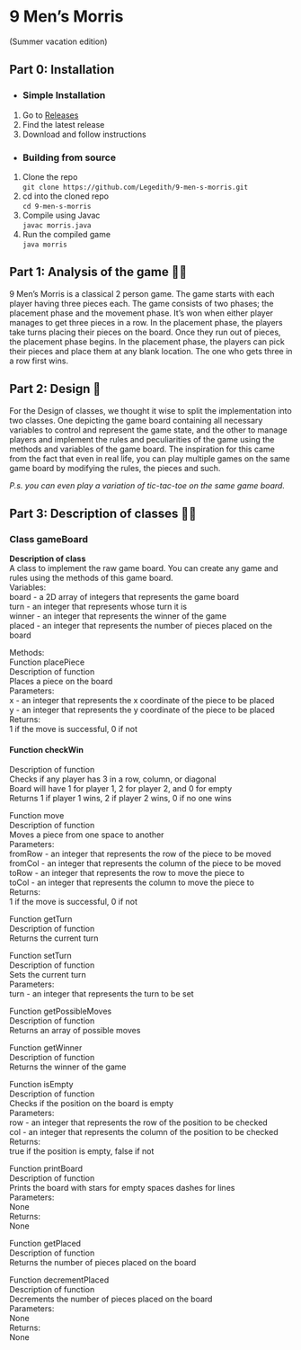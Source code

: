 # 9 Men’s Morris 
(Summer vacation edition)

## Part 0: Installation
* ### Simple Installation 
1.  Go to [Releases](https://github.com/Legedith/9-men-s-morris/releases)
2.  Find the latest release
3.  Download and follow instructions

* ### Building from source
1.  Clone the repo  
              `git clone https://github.com/Legedith/9-men-s-morris.git`
2.  cd into the cloned repo  
              `cd 9-men-s-morris`
3.  Compile using Javac  
              `javac morris.java`
4.  Run the compiled game  
              `java morris`

## Part 1: Analysis of the game 🕵️‍♀️
9 Men’s Morris is a classical 2 person game. 
The game starts with each player having three pieces each. 
The game consists of two phases; the placement phase and the movement phase. It’s won when either player manages to get three pieces in a row.
In the placement phase, the players take turns placing their pieces on the board. Once they run out of pieces, the placement phase begins. 
In the placement phase, the players can pick their pieces and place them at any blank location. 
The one who gets three in a row first wins. 


## Part 2: Design 🎨
For the Design of classes, we thought it wise to split the implementation into two classes. One depicting the game board containing all necessary variables to control and represent the game state, and the other to manage players and implement the rules and peculiarities of the game using the methods and variables of the game board. 
The inspiration for this came from the fact that even in real life, you can play multiple games on the same game board by modifying the rules, the pieces and such. 

_P.s. you can even play a variation of tic-tac-toe on the same game board._


## Part 3: Description of classes 🔧🔨
### Class gameBoard   
**Description of class**   
A class to implement the raw game board. You can create any game and rules using the methods of this game board.    
Variables:   
board - a 2D array of integers that represents the game board   
turn - an integer that represents whose turn it is  
winner - an integer that represents the winner of the game  
placed - an integer that represents the number of pieces placed on the board  

Methods:  
Function placePiece  
Description of function  
Places a piece on the board  
Parameters:  
x - an integer that represents the x coordinate of the piece to be placed  
y - an integer that represents the y coordinate of the piece to be placed  
Returns:  
1 if the move is successful, 0 if not  

#### Function checkWin  
Description of function  
Checks if any player has 3 in a row, column, or diagonal  
Board will have 1 for player 1, 2 for player 2, and 0 for empty  
Returns 1 if player 1 wins, 2 if player 2 wins, 0 if no one wins  

Function move  
Description of function  
Moves a piece from one space to another  
Parameters:  
fromRow - an integer that represents the row of the piece to be moved  
fromCol - an integer that represents the column of the piece to be moved  
toRow - an integer that represents the row to move the piece to  
toCol - an integer that represents the column to move the piece to  
Returns:  
1 if the move is successful, 0 if not  
  
Function getTurn  
Description of function  
Returns the current turn  
  
Function setTurn  
Description of function  
Sets the current turn  
Parameters:  
turn - an integer that represents the turn to be set   
   
Function getPossibleMoves  
Description of function  
Returns an array of possible moves  
  
Function getWinner  
Description of function  
Returns the winner of the game  
  
Function isEmpty  
Description of function  
Checks if the position on the board is empty  
Parameters:    
row - an integer that represents the row of the position to be checked  
col - an integer that represents the column of the position to be checked  
Returns:  
true if the position is empty, false if not  
  
Function printBoard  
Description of function  
Prints the board with stars for empty spaces dashes for lines  
Parameters:  
None  
Returns:  
None  

Function getPlaced  
Description of function  
Returns the number of pieces placed on the board  
  
Function decrementPlaced  
Description of function  
Decrements the number of pieces placed on the board  
Parameters:  
None  
Returns:  
None  

